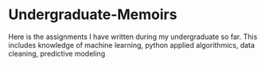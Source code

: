 # Undergraduate-Memoirs
Here is the assignments I have written during my undergraduate so far. This includes knowledge of machine learning, python applied algorithmics, data cleaning, predictive modeling
